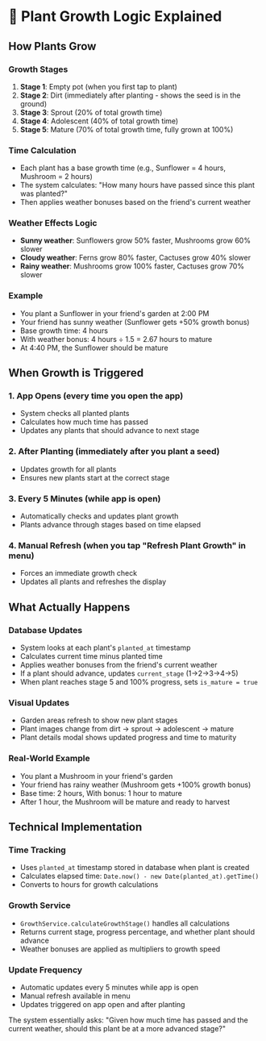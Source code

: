 # 🌱 Plant Growth Logic Explained

## How Plants Grow

### Growth Stages

1. **Stage 1**: Empty pot (when you first tap to plant)
2. **Stage 2**: Dirt (immediately after planting - shows the seed is in the ground)
3. **Stage 3**: Sprout (20% of total growth time)
4. **Stage 4**: Adolescent (40% of total growth time)
5. **Stage 5**: Mature (70% of total growth time, fully grown at 100%)

### Time Calculation

- Each plant has a base growth time (e.g., Sunflower = 4 hours, Mushroom = 2 hours)
- The system calculates: "How many hours have passed since this plant was planted?"
- Then applies weather bonuses based on the friend's current weather

### Weather Effects Logic

- **Sunny weather**: Sunflowers grow 50% faster, Mushrooms grow 60% slower
- **Cloudy weather**: Ferns grow 80% faster, Cactuses grow 40% slower
- **Rainy weather**: Mushrooms grow 100% faster, Cactuses grow 70% slower

### Example

- You plant a Sunflower in your friend's garden at 2:00 PM
- Your friend has sunny weather (Sunflower gets +50% growth bonus)
- Base growth time: 4 hours
- With weather bonus: 4 hours ÷ 1.5 = 2.67 hours to mature
- At 4:40 PM, the Sunflower should be mature

## When Growth is Triggered

### 1. App Opens (every time you open the app)

- System checks all planted plants
- Calculates how much time has passed
- Updates any plants that should advance to next stage

### 2. After Planting (immediately after you plant a seed)

- Updates growth for all plants
- Ensures new plants start at the correct stage

### 3. Every 5 Minutes (while app is open)

- Automatically checks and updates plant growth
- Plants advance through stages based on time elapsed

### 4. Manual Refresh (when you tap "Refresh Plant Growth" in menu)

- Forces an immediate growth check
- Updates all plants and refreshes the display

## What Actually Happens

### Database Updates

- System looks at each plant's `planted_at` timestamp
- Calculates current time minus planted time
- Applies weather bonuses from the friend's current weather
- If a plant should advance, updates `current_stage` (1→2→3→4→5)
- When plant reaches stage 5 and 100% progress, sets `is_mature = true`

### Visual Updates

- Garden areas refresh to show new plant stages
- Plant images change from dirt → sprout → adolescent → mature
- Plant details modal shows updated progress and time to maturity

### Real-World Example

- You plant a Mushroom in your friend's garden
- Your friend has rainy weather (Mushroom gets +100% growth bonus)
- Base time: 2 hours, With bonus: 1 hour to mature
- After 1 hour, the Mushroom will be mature and ready to harvest

## Technical Implementation

### Time Tracking

- Uses `planted_at` timestamp stored in database when plant is created
- Calculates elapsed time: `Date.now() - new Date(planted_at).getTime()`
- Converts to hours for growth calculations

### Growth Service

- `GrowthService.calculateGrowthStage()` handles all calculations
- Returns current stage, progress percentage, and whether plant should advance
- Weather bonuses are applied as multipliers to growth speed

### Update Frequency

- Automatic updates every 5 minutes while app is open
- Manual refresh available in menu
- Updates triggered on app open and after planting

The system essentially asks: "Given how much time has passed and the current weather, should this plant be at a more advanced stage?"
